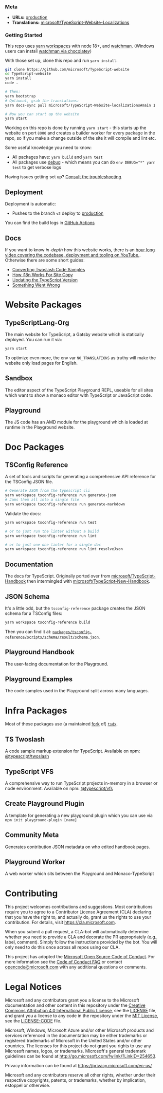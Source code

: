 ### Meta

- **URLs:** [production](https://www.typescriptlang.org)
- **Translations:** [microsoft/TypeScript-Website-Localizations](https://github.com/microsoft/TypeScript-Website-Localizations)

### Getting Started

This repo uses [yarn workspaces][y-wrk] with node 18+, and [watchman](https://facebook.github.io/watchman/docs/install.html). (Windows users can install [watchman via chocolatey](https://chocolatey.org/packages/watchman))

With those set up, clone this repo and run `yarn install`.

```sh
git clone https://github.com/microsoft/TypeScript-website
cd TypeScript-website
yarn install
code .

# Then:
yarn bootstrap
# Optional, grab the translations:
yarn docs-sync pull microsoft/TypeScript-Website-localizations#main 1

# Now you can start up the website
yarn start
```

Working on this repo is done by running `yarn start` - this starts up the website on port `8000` and creates a
builder worker for every package in the repo, so if you make a change outside of the site it will compile and lint etc.

Some useful knowledge you need to know:

- All packages have: `yarn build` and `yarn test`
- All packages use [debug](https://www.npmjs.com/package/debug) - which means you can do `env DEBUG="*" yarn test` to get verbose logs

Having issues getting set up? [Consult the troubleshooting](./docs/Setup%20Troubleshooting.md).

## Deployment

Deployment is automatic:

- Pushes to the branch `v2` deploy to [production](https://www.typescriptlang.org)

You can find the build logs in [GitHub Actions](https://github.com/microsoft/TypeScript-Website/actions)

## Docs

If you want to know _in-depth_ how this website works, there is an [hour long video covering the codebase, deployment and tooling on YouTube.](https://www.youtube.com/watch?v=HOvivt6B7hE). Otherwise there are some short guides:

- [Converting Twoslash Code Samples](./docs/Converting%20Twoslash%20Code%20Samples.md)
- [How i18n Works For Site Copy](./docs/How%20i18n%20Works%20For%20Site%20Copy.md)
- [Updating the TypeScript Version](./docs/New%20TypeScript%20Version.md)
- [Something Went Wrong](./docs/Something%20Went%20Wrong.md)

# Website Packages

## TypeScriptLang-Org

The main website for TypeScript, a Gatsby website which is statically deployed. You can run it via:

```sh
yarn start
```

To optimize even more, the env var `NO_TRANSLATIONS` as truthy will make the website only load pages for English.

## Sandbox

The editor aspect of the TypeScript Playground REPL, useable for all sites which want to show a monaco editor
with TypeScript or JavaScript code.

## Playground

The JS code has an AMD module for the playground which is loaded at runtime in the Playground website.

# Doc Packages

## TSConfig Reference

A set of tools and scripts for generating a comprehensive API reference for the TSConfig JSON file.

```sh
# Generate JSON from the typescript cli
yarn workspace tsconfig-reference run generate-json
# Jams them all into a single file
yarn workspace tsconfig-reference run generate-markdown
```

Validate the docs:

```sh
yarn workspace tsconfig-reference run test

# or to just run the linter without a build
yarn workspace tsconfig-reference run lint

# or to just one one linter for a single doc
yarn workspace tsconfig-reference run lint resolveJson
```

## Documentation

The docs for TypeScript. Originally ported over from [microsoft/TypeScript-Handbook](https://github.com/microsoft/TypeScript-Handbook/) then intermingled with [microsoft/TypeScript-New-Handbook](https://github.com/microsoft/TypeScript-New-Handbook).

## JSON Schema

It's a little odd, but the `tsconfig-reference` package creates the JSON schema for a TSConfig files:

```sh
yarn workspace tsconfig-reference build
```

Then you can find it at: [`packages/tsconfig-reference/scripts/schema/result/schema.json`](packages/tsconfig-reference/scripts/schema/result/schema.json).

## Playground Handbook

The user-facing documentation for the Playground.

## Playground Examples

The code samples used in the Playground split across many languages.

# Infra Packages

Most of these packages use (a maintained [fork](https://github.com/weiran-zsd/dts-cli) of) [`tsdx`](https://tsdx.io).

## TS Twoslash

A code sample markup extension for TypeScript. Available on npm: [@typescript/twoslash](https://www.npmjs.com/package/@typescript/twoslash)

## TypeScript VFS

A comprehensive way to run TypeScript projects in-memory in a browser or node environment. Available on npm: [@typescript/vfs](https://www.npmjs.com/package/@typescript/vfs)

## Create Playground Plugin

A template for generating a new playground plugin which you can use via `npm init playground-plugin [name]`

## Community Meta

Generates contribution JSON metadata on who edited handbook pages.

## Playground Worker

A web worker which sits between the Playground and Monaco-TypeScript

# Contributing

This project welcomes contributions and suggestions. Most contributions require you to agree to a
Contributor License Agreement (CLA) declaring that you have the right to, and actually do, grant us
the rights to use your contribution. For details, visit https://cla.microsoft.com.

When you submit a pull request, a CLA-bot will automatically determine whether you need to provide
a CLA and decorate the PR appropriately (e.g., label, comment). Simply follow the instructions
provided by the bot. You will only need to do this once across all repos using our CLA.

This project has adopted the [Microsoft Open Source Code of Conduct](https://opensource.microsoft.com/codeofconduct/).
For more information see the [Code of Conduct FAQ](https://opensource.microsoft.com/codeofconduct/faq/) or
contact [opencode@microsoft.com](mailto:opencode@microsoft.com) with any additional questions or comments.

# Legal Notices

Microsoft and any contributors grant you a license to the Microsoft documentation and other content
in this repository under the [Creative Commons Attribution 4.0 International Public License](https://creativecommons.org/licenses/by/4.0/legalcode),
see the [LICENSE](LICENSE) file, and grant you a license to any code in the repository under the [MIT License](https://opensource.org/licenses/MIT), see the
[LICENSE-CODE](LICENSE-CODE) file.

Microsoft, Windows, Microsoft Azure and/or other Microsoft products and services referenced in the documentation
may be either trademarks or registered trademarks of Microsoft in the United States and/or other countries.
The licenses for this project do not grant you rights to use any Microsoft names, logos, or trademarks.
Microsoft's general trademark guidelines can be found at http://go.microsoft.com/fwlink/?LinkID=254653.

Privacy information can be found at https://privacy.microsoft.com/en-us/

Microsoft and any contributors reserve all other rights, whether under their respective copyrights, patents,
or trademarks, whether by implication, estoppel or otherwise.

[y-wrk]: https://yarnpkg.com/blog/2017/08/02/introducing-workspaces/

